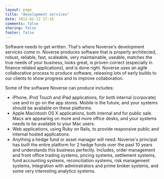 ```yaml
---
layout: page
title: "development services"
date: 2012-02-12 17:16
comments: false
sharing: false
footer: false
---
```


Software needs to get written. That's where Noverse's development services come in. Noverse produces software that is properly architected, robust, reliable, fast, scaleable, very maintainable, useable, matches the true needs of your business, looks great, is proven correct (especially in finance related applications), and is done right. Noverse uses an agile collaborative process to produce software, releasing lots of early builds to our clients to show progress and to improve collaboration. 

Some of the software Noverse can produce includes:

* iPhone, iPod Touch and iPad applications, for both internal (corporate) use and to go on the app stores. Mobile is the future, and your systems should be available on these platforms.
* Apple Macintosh OS X applications, both internal and for public sale. Macs are appearing on more and more office desks, and your systems needs to be available to your Mac users.
* Web applications, using Ruby on Rails, to provide responsive public and internal hosted applications.
* Anything a hedge fund or asset manager will need. Noverse's principal has built the entire platform for 2 hedge funds over the past 10 years and understands this business perfectly. Includes, order management and front office trading systems, pricing systems, settlement systems, fund accounting systems, reconciliation systems, risk management systems, integration with administrators and prime broker systems, and some very interesting analytics systems.

